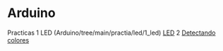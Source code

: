 # Arduino
 Practicas
1 LED (Arduino/tree/main/practia/led/1_led)
[LED](Arduino/tree/main/practia/led/)
2 [Detectando colores](Prácticas-de-iniciación/mBlock/Detectando-colores/)
